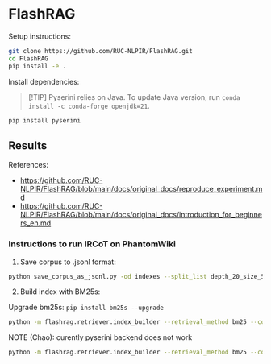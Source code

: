 # FlashRAG

Setup instructions:

```bash
git clone https://github.com/RUC-NLPIR/FlashRAG.git
cd FlashRAG
pip install -e .
```

Install dependencies:

> \[!TIP\]
> Pyserini relies on Java. To update Java version, run `conda install -c conda-forge openjdk=21`.

```bash
pip install pyserini
```

## Results

References:
- https://github.com/RUC-NLPIR/FlashRAG/blob/main/docs/original_docs/reproduce_experiment.md
- https://github.com/RUC-NLPIR/FlashRAG/blob/main/docs/original_docs/introduction_for_beginners_en.md

### Instructions to run IRCoT on PhantomWiki

1. Save corpus to .jsonl format:

```bash
python save_corpus_as_jsonl.py -od indexes --split_list depth_20_size_50_seed_1
```

2. Build index with BM25s:

Upgrade bm25s: `pip install bm25s --upgrade`

```bash
python -m flashrag.retriever.index_builder --retrieval_method bm25 --corpus_path indexes/depth_20_size_50_seed_1.jsonl --bm25_backend bm25s
```

NOTE (Chao): curently pyserini backend does not work
```bash
python -m flashrag.retriever.index_builder --retrieval_method bm25 --corpus_path indexes/depth_20_size_50_seed_1.jsonl --bm25_backend pyserini --save_dir indexes/
```
